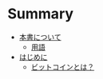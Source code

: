 # Summary

* [本書について](README.md)
   * [用語]()
* [はじめに](introduction/README.md)
   * [ビットコインとは？](introduction/what_is_bitcoin.md)
